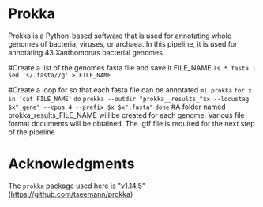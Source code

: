 # Prokka
Prokka is a Python-based software that is used for annotating whole genomes of bacteria, viruses, or archaea. In this pipeline, it is used for annotating 43 Xanthomonas bacterial genomes.

#Create a list of the genomes fasta file and save it FILE_NAME
`ls *.fasta | sed 's/.fasta//g' > FILE_NAME`

#Create a loop for so that each fasta file can be annotated
`ml prokka`
`for x in 'cat FILE_NAME'`
`do`
`prokka --outdir "prokka__results_"$x --locustag $x"_gene" --cpus 4 --prefix $x $x".fasta"`
`done`
#A folder named prokka_results_FILE_NAME will be created for each genome. Various file format documents will be obtained. The .gff file is required for the next step of the pipeline


# Acknowledgments
The `prokka` package used here is "v1.14.5" (https://github.com/tseemann/prokka)
